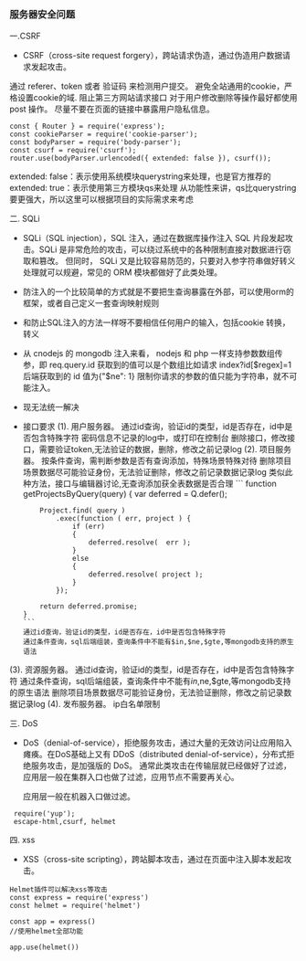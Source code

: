 ###  服务器安全问题

一.CSRF
- CSRF（cross-site request forgery），跨站请求伪造，通过伪造用户数据请求发起攻击。

通过 referer、token 或者 验证码 来检测用户提交。
避免全站通用的cookie，严格设置cookie的域.
阻止第三方网站请求接口
对于用户修改删除等操作最好都使用post 操作。
尽量不要在页面的链接中暴露用户隐私信息。

```
const { Router } = require('express');
const cookieParser = require('cookie-parser');
const bodyParser = require('body-parser');
const csurf = require('csurf'); 
router.use(bodyParser.urlencoded({ extended: false }), csurf());

```

extended: false：表示使用系统模块querystring来处理，也是官方推荐的
extended: true：表示使用第三方模块qs来处理
从功能性来讲，qs比querystring要更强大，所以这里可以根据项目的实际需求来考虑


二. SQLi
- SQLi（SQL injection），SQL 注入，通过在数据库操作注入 SQL 片段发起攻击。SQLi 是非常危险的攻击，可以绕过系统中的各种限制直接对数据进行窃取和篡改。
  但同时， SQLi 又是比较容易防范的，只要对入参字符串做好转义处理就可以规避，常见的 ORM 模块都做好了此类处理。

- 防注入的一个比较简单的方式就是不要把生查询暴露在外部，可以使用orm的框架，或者自己定义一套查询映射规则

- 和防止SQL注入的方法一样呀不要相信任何用户的输入，包括cookie 转换，转义


- 从 cnodejs 的 mongodb 注入来看， nodejs 和 php 一样支持参数数组传参，即 req.query.id 获取到的值可以是个数组比如请求 index?id[$regex]=1 后端获取到的 id 值为{"$ne": 1}
  限制你请求的参数的值只能为字符串，就不可能注入。

- 现无法统一解决

- 接口要求
(1). 用户服务器。
      通过id查询，验证id的类型，id是否存在，id中是否包含特殊字符
      密码信息不记录的log中，或打印在控制台
      删除接口，修改接口，需要验证token,无法验证的数据，删除，修改之前记录log
(2). 项目服务器。
      按条件查询，需判断参数是否有查询添加，特殊场景特殊对待
      删除项目场景数据尽可能验证身份，无法验证删除，修改之前记录数据记录log
      类似此种方法，接口与编辑器讨论,无查询添加获全表数据是否合理
      ```
      function getProjectsByQuery(query)
      {
          var deferred = Q.defer();

          Project.find( query )
              .exec(function ( err, project ) {
                  if (err)
                  {
                      deferred.resolve(  err );
                  }
                  else
                  {
                      deferred.resolve( project );
                  }
              });

          return deferred.promise;
      }
      ```
      通过id查询，验证id的类型，id是否存在，id中是否包含特殊字符
      通过条件查询，sql后端组装，查询条件中不能有$in,$ne,$gte,等mongodb支持的原生语法

(3). 资源服务器。
      通过id查询，验证id的类型，id是否存在，id中是否包含特殊字符
      通过条件查询，sql后端组装，查询条件中不能有$in,$ne,$gte,等mongodb支持的原生语法
      删除项目场景数据尽可能验证身份，无法验证删除，修改之前记录数据记录log
(4). 发布服务器。
    ip白名单限制





三. DoS

- DoS（denial-of-service），拒绝服务攻击，通过大量的无效访问让应用陷入瘫痪。在DoS基础上又有 DDoS（distributed denial-of-service），分布式拒绝服务攻击，是加强版的 DoS。
  通常此类攻击在传输层就已经做好了过滤，应用层一般在集群入口也做了过滤，应用节点不需要再关心。

  应用层一般在机器入口做过滤。
 
 ```
  require('yup');
  escape-html,csurf, helmet 

```
  
  
四. xss
- XSS（cross-site scripting），跨站脚本攻击，通过在页面中注入脚本发起攻击。

```
Helmet插件可以解决xss等攻击
const express = require('express')
const helmet = require('helmet')
 
const app = express()
//使用helmet全部功能

app.use(helmet())
```








